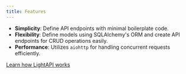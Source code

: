 ```yaml
---
title: Features
---
```


- **Simplicity**: Define API endpoints with minimal boilerplate code.
- **Flexibility**: Define models using SQLAlchemy's ORM and create API endpoints for CRUD operations easily.
- **Performance**: Utilizes `aiohttp` for handling concurrent requests efficiently.

[Learn how LightAPI works](HowItWorks.md)
